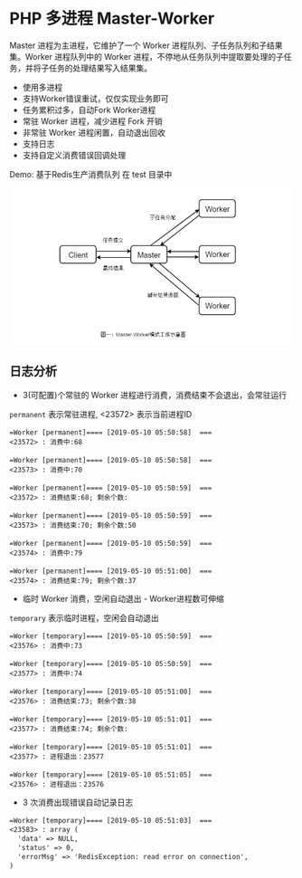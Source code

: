 # PHP 多进程 Master-Worker

Master 进程为主进程，它维护了一个 Worker 进程队列、子任务队列和子结果集。Worker 进程队列中的 Worker 进程，不停地从任务队列中提取要处理的子任务，并将子任务的处理结果写入结果集。

- 使用多进程
- 支持Worker错误重试，仅仅实现业务即可
- 任务累积过多，自动Fork Worker进程
- 常驻 Worker 进程，减少进程 Fork 开销
- 非常驻 Worker 进程闲置，自动退出回收
- 支持日志
- 支持自定义消费错误回调处理

Demo: 基于Redis生产消费队列 在 test 目录中

![PHP](./docs/master-worker.png)

## 日志分析

- 3(可配置)个常驻的 Worker 进程进行消费，消费结束不会退出，会常驻运行

`permanent` 表示常驻进程, <23572> 表示当前进程ID

```
=Worker [permanent]==== [2019-05-10 05:50:58]  ===
<23572> : 消费中:68

=Worker [permanent]==== [2019-05-10 05:50:58]  ===
<23573> : 消费中:70

=Worker [permanent]==== [2019-05-10 05:50:59]  ===
<23572> : 消费结束:68; 剩余个数:

=Worker [permanent]==== [2019-05-10 05:50:59]  ===
<23573> : 消费结束:70; 剩余个数:50

=Worker [permanent]==== [2019-05-10 05:50:59]  ===
<23574> : 消费中:79

=Worker [permanent]==== [2019-05-10 05:51:00]  ===
<23574> : 消费结束:79; 剩余个数:37
```

- 临时 Worker 消费，空闲自动退出 - Worker进程数可伸缩

`temporary` 表示临时进程，空闲会自动退出

```
=Worker [temporary]==== [2019-05-10 05:50:59]  ===
<23576> : 消费中:73

=Worker [temporary]==== [2019-05-10 05:50:59]  ===
<23577> : 消费中:74

=Worker [temporary]==== [2019-05-10 05:51:00]  ===
<23576> : 消费结束:73; 剩余个数:38

=Worker [temporary]==== [2019-05-10 05:51:01]  ===
<23577> : 消费结束:74; 剩余个数:

=Worker [temporary]==== [2019-05-10 05:51:01]  ===
<23577> : 进程退出：23577

=Worker [temporary]==== [2019-05-10 05:51:05]  ===
<23576> : 进程退出：23576
```

- 3 次消费出现错误自动记录日志

```
=Worker [temporary]==== [2019-05-10 05:51:03]  ===
<23583> : array (
  'data' => NULL,
  'status' => 0,
  'errorMsg' => 'RedisException: read error on connection',
)
```